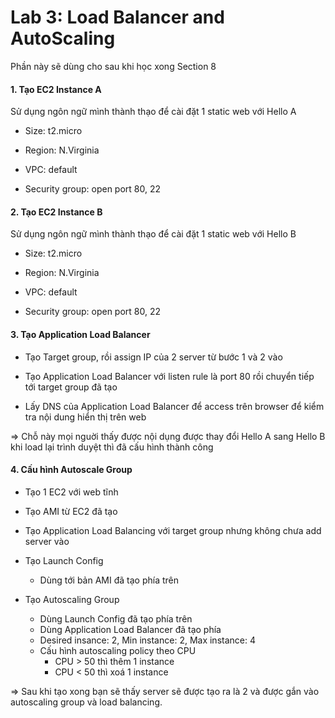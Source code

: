
# Lab 3: Load Balancer and AutoScaling

Phần này sẽ dùng cho sau khi học xong Section 8

#### 1. Tạo EC2 Instance A

Sử dụng ngôn ngữ mình thành thạo để cài đặt 1 static web với Hello A

- Size: t2.micro

- Region: N.Virginia

- VPC: default

- Security group: open port 80, 22

#### 2. Tạo EC2 Instance B

Sử dụng ngôn ngữ mình thành thạo để cài đặt 1 static web với Hello B

- Size: t2.micro

- Region: N.Virginia

- VPC: default

- Security group: open port 80, 22

#### 3. Tạo Application Load Balancer

- Tạo Target group, rồi assign IP của 2 server từ bước 1 và 2 vào

- Tạo Application Load Balancer với listen rule là port 80 rồi chuyển tiếp tới target group đã tạo

- Lấy DNS của Application Load Balancer để access trên browser để kiểm tra nội dung hiển thị trên web

=> Chỗ này mọi nguời thấy được nội dụng được thay đổi Hello A sang Hello B khi load lại trình duyệt thì đã cấu hình thành công

#### 4. Cấu hình Autoscale Group

- Tạo 1 EC2 với web tĩnh

- Tạo AMI từ EC2 đã tạo

- Tạo Application Load Balancing với target group nhưng không chưa add server vào

- Tạo Launch Config
  - Dùng tới bản AMI đã tạo phía trên

- Tạo Autoscaling Group
  - Dùng Launch Config đã tạo phía trên
  - Dùng Application Load Balancer đã tạo phía
  - Desired insance: 2, Min instance: 2, Max instance: 4
  - Cấu hình autoscaling policy theo CPU
    - CPU > 50 thì thêm 1 instance
    - CPU < 50 thì xoá 1 instance

=> Sau khi tạo xong bạn sẽ thấy server sẽ được tạo ra là 2 và được gắn vào autoscaling group và load balancing.
